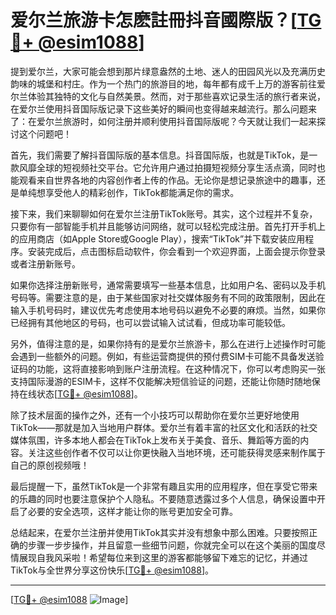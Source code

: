 # 爱尔兰旅游卡怎麽註冊抖音國際版？[[TG💪+ @esim1088](https://t.me/s/esim1088)]

提到爱尔兰，大家可能会想到那片绿意盎然的土地、迷人的田园风光以及充满历史韵味的城堡和村庄。作为一个热门的旅游目的地，每年都有成千上万的游客前往爱尔兰体验其独特的文化与自然美景。然而，对于那些喜欢记录生活的旅行者来说，在爱尔兰使用抖音国际版记录下这些美好的瞬间也变得越来越流行。那么问题来了：在爱尔兰旅游时，如何注册并顺利使用抖音国际版呢？今天就让我们一起来探讨这个问题吧！

首先，我们需要了解抖音国际版的基本信息。抖音国际版，也就是TikTok，是一款风靡全球的短视频社交平台。它允许用户通过拍摄短视频分享生活点滴，同时也能观看来自世界各地的内容创作者上传的作品。无论你是想记录旅途中的趣事，还是单纯想享受他人的精彩创作，TikTok都能满足你的需求。

接下来，我们来聊聊如何在爱尔兰注册TikTok账号。其实，这个过程并不复杂，只要你有一部智能手机并且能够访问网络，就可以轻松完成注册。首先打开手机上的应用商店（如Apple Store或Google Play），搜索“TikTok”并下载安装应用程序。安装完成后，点击图标启动软件，你会看到一个欢迎界面，上面会提示你登录或者注册新账号。

如果你选择注册新账号，通常需要填写一些基本信息，比如用户名、密码以及手机号码等。需要注意的是，由于某些国家对社交媒体服务有不同的政策限制，因此在输入手机号码时，建议优先考虑使用本地号码以避免不必要的麻烦。当然，如果你已经拥有其他地区的号码，也可以尝试输入试试看，但成功率可能较低。

另外，值得注意的是，如果你持有的是爱尔兰旅游卡，那么在进行上述操作时可能会遇到一些额外的问题。例如，有些运营商提供的预付费SIM卡可能不具备发送验证码的功能，这将直接影响到账户注册流程。在这种情况下，你可以考虑购买一张支持国际漫游的ESIM卡，这样不仅能解决短信验证的问题，还能让你随时随地保持在线状态[[TG💪+ @esim1088](https://t.me/s/esim1088)]。

除了技术层面的操作之外，还有一个小技巧可以帮助你在爱尔兰更好地使用TikTok——那就是加入当地用户群体。爱尔兰有着丰富的社区文化和活跃的社交媒体氛围，许多本地人都会在TikTok上发布关于美食、音乐、舞蹈等方面的内容。关注这些创作者不仅可以让你更快融入当地环境，还可能获得灵感来制作属于自己的原创视频哦！

最后提醒一下，虽然TikTok是一个非常有趣且实用的应用程序，但在享受它带来的乐趣的同时也要注意保护个人隐私。不要随意透露过多个人信息，确保设置中开启了必要的安全选项，这样才能让你的账号更加安全可靠。

总结起来，在爱尔兰注册并使用TikTok其实并没有想象中那么困难。只要按照正确的步骤一步步操作，并且留意一些细节问题，你就完全可以在这个美丽的国度尽情展现自我风采啦！希望每位来到这里的游客都能够留下难忘的记忆，并通过TikTok与全世界分享这份快乐[[TG💪+ @esim1088](https://t.me/s/esim1088)]。

---

[[TG💪+ @esim1088](https://t.me/s/esim1088) ![Image](https://i.postimg.cc/4NQfJmqS/Snipaste-2025-05-13-00-14-12.png)]
